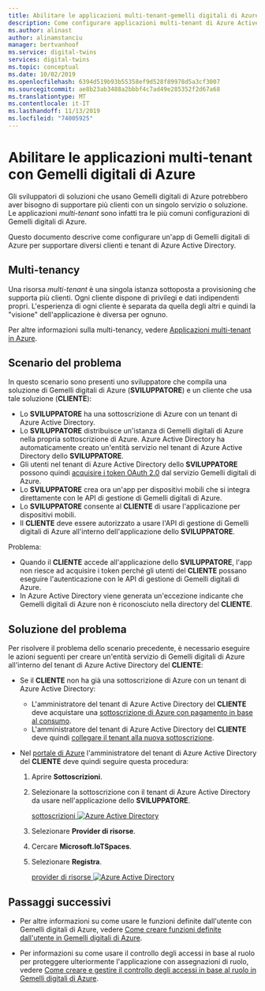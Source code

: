 ```yaml
---
title: Abilitare le applicazioni multi-tenant-gemelli digitali di Azure | Microsoft Docs
description: Come configurare applicazioni multi-tenant di Azure Active Directory per Gemelli digitali di Azure.
ms.author: alinast
author: alinamstanciu
manager: bertvanhoof
ms.service: digital-twins
services: digital-twins
ms.topic: conceptual
ms.date: 10/02/2019
ms.openlocfilehash: 6394d519b93b55358ef9d528f89978d5a3cf3007
ms.sourcegitcommit: ae8b23ab3488a2bbbf4c7ad49e285352f2d67a68
ms.translationtype: MT
ms.contentlocale: it-IT
ms.lasthandoff: 11/13/2019
ms.locfileid: "74005925"
---
```

# <a name="enable-multitenant-applications-with-azure-digital-twins"></a>Abilitare le applicazioni multi-tenant con Gemelli digitali di Azure

Gli sviluppatori di soluzioni che usano Gemelli digitali di Azure potrebbero aver bisogno di supportare più clienti con un singolo servizio o soluzione. Le applicazioni *multi-tenant* sono infatti tra le più comuni configurazioni di Gemelli digitali di Azure.

Questo documento descrive come configurare un'app di Gemelli digitali di Azure per supportare diversi clienti e tenant di Azure Active Directory.

## <a name="multitenancy"></a>Multi-tenancy

Una risorsa *multi-tenant* è una singola istanza sottoposta a provisioning che supporta più clienti. Ogni cliente dispone di privilegi e dati indipendenti propri. L'esperienza di ogni cliente è separata da quella degli altri e quindi la "visione" dell'applicazione è diversa per ognuno.

Per altre informazioni sulla multi-tenancy, vedere [Applicazioni multi-tenant in Azure](https://docs.microsoft.com/azure/dotnet-develop-multitenant-applications).

## <a name="problem-scenario"></a>Scenario del problema

In questo scenario sono presenti uno sviluppatore che compila una soluzione di Gemelli digitali di Azure (**SVILUPPATORE**) e un cliente che usa tale soluzione (**CLIENTE**):

- Lo **SVILUPPATORE** ha una sottoscrizione di Azure con un tenant di Azure Active Directory.
- Lo **SVILUPPATORE** distribuisce un'istanza di Gemelli digitali di Azure nella propria sottoscrizione di Azure. Azure Active Directory ha automaticamente creato un'entità servizio nel tenant di Azure Active Directory dello **SVILUPPATORE**.
- Gli utenti nel tenant di Azure Active Directory dello **SVILUPPATORE** possono quindi [acquisire i token OAuth 2.0](./security-authenticating-apis.md) dal servizio Gemelli digitali di Azure.
- Lo **SVILUPPATORE** crea ora un'app per dispositivi mobili che si integra direttamente con le API di gestione di Gemelli digitali di Azure.
- Lo **SVILUPPATORE** consente al **CLIENTE** di usare l'applicazione per dispositivi mobili.
- Il **CLIENTE** deve essere autorizzato a usare l'API di gestione di Gemelli digitali di Azure all'interno dell'applicazione dello **SVILUPPATORE**.

Problema:

- Quando il **CLIENTE** accede all'applicazione dello **SVILUPPATORE**, l'app non riesce ad acquisire i token perché gli utenti del **CLIENTE** possano eseguire l'autenticazione con le API di gestione di Gemelli digitali di Azure.
- In Azure Active Directory viene generata un'eccezione indicante che Gemelli digitali di Azure non è riconosciuto nella directory del **CLIENTE**.

## <a name="problem-solution"></a>Soluzione del problema

Per risolvere il problema dello scenario precedente, è necessario eseguire le azioni seguenti per creare un'entità servizio di Gemelli digitali di Azure all'interno del tenant di Azure Active Directory del **CLIENTE**:

- Se il **CLIENTE** non ha già una sottoscrizione di Azure con un tenant di Azure Active Directory:

  - L'amministratore del tenant di Azure Active Directory del **CLIENTE** deve acquistare una [sottoscrizione di Azure con pagamento in base al consumo](https://azure.microsoft.com/offers/ms-azr-0003p/).
  - L'amministratore del tenant di Azure Active Directory del **CLIENTE** deve quindi [collegare il tenant alla nuova sottoscrizione](https://docs.microsoft.com/azure/active-directory/hybrid/whatis-hybrid-identity).

- Nel [portale di Azure](https://portal.azure.com) l'amministratore del tenant di Azure Active Directory del **CLIENTE** deve quindi seguire questa procedura:

  1. Aprire **Sottoscrizioni**.
  1. Selezionare la sottoscrizione con il tenant di Azure Active Directory da usare nell'applicazione dello **SVILUPPATORE**.

     [sottoscrizioni ![Azure Active Directory](media/multitenant/ad-subscriptions.png)](media/multitenant/ad-subscriptions.png#lightbox)

  1. Selezionare **Provider di risorse**.
  1. Cercare **Microsoft.IoTSpaces**.
  1. Selezionare **Registra**.

     [provider di risorse ![Azure Active Directory](media/multitenant/ad-resource-providers.png)](media/multitenant/ad-resource-providers.png#lightbox)
  
## <a name="next-steps"></a>Passaggi successivi

- Per altre informazioni su come usare le funzioni definite dall'utente con Gemelli digitali di Azure, vedere [Come creare funzioni definite dall'utente in Gemelli digitali di Azure](./how-to-user-defined-functions.md).

- Per informazioni su come usare il controllo degli accessi in base al ruolo per proteggere ulteriormente l'applicazione con assegnazioni di ruolo, vedere [Come creare e gestire il controllo degli accessi in base al ruolo in Gemelli digitali di Azure](./security-create-manage-role-assignments.md).
